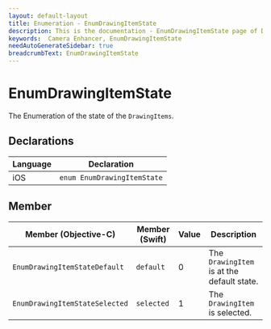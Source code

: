 ```yaml
---
layout: default-layout
title: Enumeration - EnumDrawingItemState
description: This is the documentation - EnumDrawingItemState page of DynamsoftCameraEnhancer library.
keywords:  Camera Enhancer, EnumDrawingItemState
needAutoGenerateSidebar: true
breadcrumbText: EnumDrawingItemState
---
```


# EnumDrawingItemState

The Enumeration of the state of the `DrawingItems`.

## Declarations

| Language | Declaration |
|----------|-------------|
| iOS | `enum EnumDrawingItemState` |

## Member

| Member (Objective-C) | Member (Swift) | Value | Description |
| -------------------- | -------------- | ----- | ----------- |
| `EnumDrawingItemStateDefault` | `default` | 0 | The `DrawingItem` is at the default state. |
| `EnumDrawingItemStateSelected` | `selected` | 1 | The `DrawingItem` is selected. |
